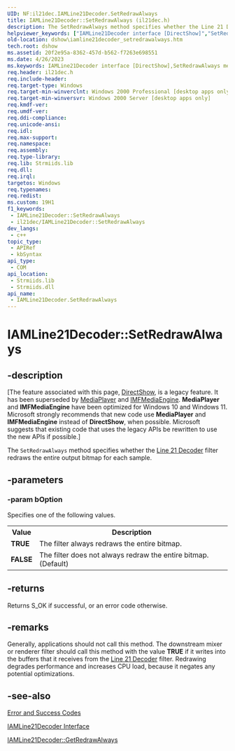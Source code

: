 ```yaml
---
UID: NF:il21dec.IAMLine21Decoder.SetRedrawAlways
title: IAMLine21Decoder::SetRedrawAlways (il21dec.h)
description: The SetRedrawAlways method specifies whether the Line 21 Decoder filter redraws the entire output bitmap for each sample.
helpviewer_keywords: ["IAMLine21Decoder interface [DirectShow]","SetRedrawAlways method","IAMLine21Decoder.SetRedrawAlways","IAMLine21Decoder::SetRedrawAlways","IAMLine21DecoderSetRedrawAlways","SetRedrawAlways","SetRedrawAlways method [DirectShow]","SetRedrawAlways method [DirectShow]","IAMLine21Decoder interface","dshow.iamline21decoder_setredrawalways","il21dec/IAMLine21Decoder::SetRedrawAlways"]
old-location: dshow\iamline21decoder_setredrawalways.htm
tech.root: dshow
ms.assetid: 20f2e95a-8362-457d-b562-f7263e698551
ms.date: 4/26/2023
ms.keywords: IAMLine21Decoder interface [DirectShow],SetRedrawAlways method, IAMLine21Decoder.SetRedrawAlways, IAMLine21Decoder::SetRedrawAlways, IAMLine21DecoderSetRedrawAlways, SetRedrawAlways, SetRedrawAlways method [DirectShow], SetRedrawAlways method [DirectShow],IAMLine21Decoder interface, dshow.iamline21decoder_setredrawalways, il21dec/IAMLine21Decoder::SetRedrawAlways
req.header: il21dec.h
req.include-header: 
req.target-type: Windows
req.target-min-winverclnt: Windows 2000 Professional [desktop apps only]
req.target-min-winversvr: Windows 2000 Server [desktop apps only]
req.kmdf-ver: 
req.umdf-ver: 
req.ddi-compliance: 
req.unicode-ansi: 
req.idl: 
req.max-support: 
req.namespace: 
req.assembly: 
req.type-library: 
req.lib: Strmiids.lib
req.dll: 
req.irql: 
targetos: Windows
req.typenames: 
req.redist: 
ms.custom: 19H1
f1_keywords:
 - IAMLine21Decoder::SetRedrawAlways
 - il21dec/IAMLine21Decoder::SetRedrawAlways
dev_langs:
 - c++
topic_type:
 - APIRef
 - kbSyntax
api_type:
 - COM
api_location:
 - Strmiids.lib
 - Strmiids.dll
api_name:
 - IAMLine21Decoder.SetRedrawAlways
---
```


# IAMLine21Decoder::SetRedrawAlways


## -description

\[The feature associated with this page, [DirectShow](/windows/win32/directshow/directshow), is a legacy feature. It has been superseded by [MediaPlayer](/uwp/api/Windows.Media.Playback.MediaPlayer) and [IMFMediaEngine](/windows/win32/api/mfmediaengine/nn-mfmediaengine-imfmediaengine). **MediaPlayer** and **IMFMediaEngine** have been optimized for Windows 10 and Windows 11. Microsoft strongly recommends that new code use **MediaPlayer** and **IMFMediaEngine** instead of **DirectShow**, when possible. Microsoft suggests that existing code that uses the legacy APIs be rewritten to use the new APIs if possible.\]

The <code>SetRedrawAlways</code> method specifies whether the <a href="/windows/desktop/DirectShow/line-21-decoder-filter">Line 21 Decoder</a> filter redraws the entire output bitmap for each sample.

## -parameters

### -param bOption

Specifies one of the following values.

<table>
<tr>
<th>Value
                </th>
<th>Description
                </th>
</tr>
<tr>
<td><b>TRUE</b></td>
<td>The filter always redraws the entire bitmap.</td>
</tr>
<tr>
<td><b>FALSE</b></td>
<td>The filter does not always redraw the entire bitmap. (Default)</td>
</tr>
</table>

## -returns

Returns S_OK if successful, or an error code otherwise.

## -remarks

Generally, applications should not call this method. The downstream mixer or renderer filter should call this method with the value <b>TRUE</b> if it writes into the buffers that it receives from the <a href="/windows/desktop/DirectShow/line-21-decoder-filter">Line 21 Decoder</a> filter. Redrawing degrades performance and increases CPU load, because it negates any potential optimizations.

## -see-also

<a href="/windows/desktop/DirectShow/error-and-success-codes">Error and Success Codes</a>



<a href="/previous-versions/windows/desktop/api/il21dec/nn-il21dec-iamline21decoder">IAMLine21Decoder Interface</a>



<a href="/windows/desktop/api/il21dec/nf-il21dec-iamline21decoder-getredrawalways">IAMLine21Decoder::GetRedrawAlways</a>